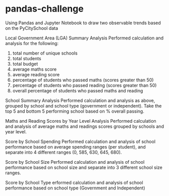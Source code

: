 # pandas-challenge
Using Pandas and Jupyter Notebook to draw two observable trends based on the PyCitySchool data

Local Government Area (LGA) Summary Analysis
Performed calculation and analysis for the following:
1. total number of unique schools
2. total students
3. total budget
4. average maths score
5. average reading score
6. percentage of students who passed maths (scores greater than 50)
7. percentage of students who passed reading (scores greater than 50)
8. overall percentage of students who passed maths and reading

School Summary Analysis
Performed calculation and analysis as above, grouped by school and school type (government or independent). Take the top 5 and bottom 5 performing school based on % overall passing.

Maths and Reading Scores by Year Level Analysis
Performed calculation and analysis of average maths and readings scores grouped by schools and year level.

Score by School Spending
Performed calculation and analysis of school performance based on average spending ranges (per student), and separate into 4 different ranges (0, 585, 630, 645, 680).

Score by School Size
Performed calculation and analysis of school performance based on school size and separate into 3 different school size ranges.

Score by School Type
erformed calculation and analysis of school performance based on school type (Government and Independent)



